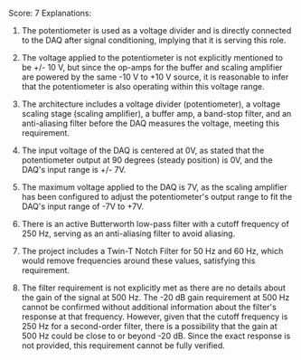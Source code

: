 Score: 7
Explanations: 
1. The potentiometer is used as a voltage divider and is directly connected to the DAQ after signal conditioning, implying that it is serving this role.

2. The voltage applied to the potentiometer is not explicitly mentioned to be +/- 10 V, but since the op-amps for the buffer and scaling amplifier are powered by the same -10 V to +10 V source, it is reasonable to infer that the potentiometer is also operating within this voltage range.

3. The architecture includes a voltage divider (potentiometer), a voltage scaling stage (scaling amplifier), a buffer amp, a band-stop filter, and an anti-aliasing filter before the DAQ measures the voltage, meeting this requirement.

4. The input voltage of the DAQ is centered at 0V, as stated that the potentiometer output at 90 degrees (steady position) is 0V, and the DAQ's input range is +/- 7V.

5. The maximum voltage applied to the DAQ is 7V, as the scaling amplifier has been configured to adjust the potentiometer's output range to fit the DAQ's input range of -7V to +7V.

6. There is an active Butterworth low-pass filter with a cutoff frequency of 250 Hz, serving as an anti-aliasing filter to avoid aliasing.

7. The project includes a Twin-T Notch Filter for 50 Hz and 60 Hz, which would remove frequencies around these values, satisfying this requirement.

8. The filter requirement is not explicitly met as there are no details about the gain of the signal at 500 Hz. The -20 dB gain requirement at 500 Hz cannot be confirmed without additional information about the filter's response at that frequency. However, given that the cutoff frequency is 250 Hz for a second-order filter, there is a possibility that the gain at 500 Hz could be close to or beyond -20 dB. Since the exact response is not provided, this requirement cannot be fully verified.